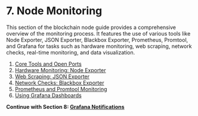 # 7. Node Monitoring

This section of the blockchain node guide provides a comprehensive overview of the monitoring process. It features the use of various tools like Node Exporter, JSON Exporter, Blackbox Exporter, Prometheus, Promtool, and Grafana for tasks such as hardware monitoring, web scraping, network checks, real-time monitoring, and data visualization.

1. [Core Tools and Open Ports](./01-core-tools.md)
2. [Hardware Monitoring: Node Exporter](./02-node-exporter.md)
3. [Web Scraping: JSON Exporter](./03-json-exporter.md)
4. [Network Checks: Blackbox Exporter](./04-blackbox-exporter.md)
5. [Prometheus and Promtool Monitoring](./05-prometheus.md)
6. [Using Grafana Dashboards](./06-grafana.md)

**Continue with Section 8: [Grafana Notifications](/docs/mainnet/complete-node-guide/8-notifications/)**
